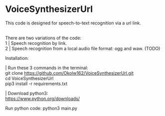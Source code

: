 # VoiceSynthesizerUrl
This code is designed for speech-to-text recognition via a url link.<br><br>

There are two variations of the code:<br>
1 | Speech recognition by link. <br>
2 | Speech recognition from a local audio file format: ogg and waw. (TODO)<br>

Installation:<br>

| Run these 3 commands in the terminal:<br>
git clone https://github.com/Okolw162/VoiceSynthesizerUrl.git<br>
cd VoiceSynthesizerUrl<br>
pip3 install -r requirements.txt<br>

| Download python3:<br>
https://www.python.org/downloads/<br>

Run python code:
python3 main.py
